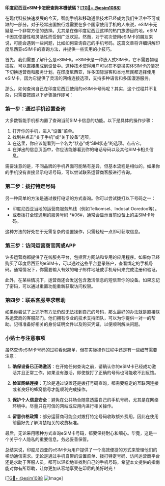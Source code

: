 **印度尼西亚eSIM卡怎麽查詢本機號碼？[[TG💪+ @esim1088](https://t.me/s/esim1088)]**

在现代科技快速发展的今天，智能手机和移动通信技术已经成为我们生活中不可或缺的一部分。对于经常出国旅行或需要在多个国家使用手机的人来说，eSIM卡无疑是一个非常方便的选择。尤其是在像印度尼西亚这样的热门旅游目的地，eSIM卡因其便捷性和灵活性而受到广泛欢迎。然而，对于初次使用eSIM卡的朋友来说，可能会遇到一些问题，比如如何查询自己的手机号码。这篇文章将详细讲解印度尼西亚eSIM卡的查询方法，并提供一些实用的小技巧。

首先，我们需要了解什么是eSIM卡。eSIM卡是一种嵌入式SIM卡，它不需要物理插拔，可以直接集成到设备中。这种技术使得用户可以在不更换实体SIM卡的情况下切换运营商和服务计划。在印度尼西亚，许多国际游客和本地居民都选择使用eSIM卡，因为它提供了灵活的网络连接选项，支持多种语言和多国漫游服务。

那么，如何查询自己在印度尼西亚使用的eSIM卡号码呢？其实，这个过程并不复杂，只需要按照以下步骤操作即可：

### **第一步：通过手机设置查询**
大多数智能手机都内置了查询当前SIM卡信息的功能。以下是具体的操作步骤：

1. 打开你的手机，进入“设置”菜单。
2. 找到并点击“关于手机”或“关于设备”选项。
3. 在这里，你应该能看到一个名为“状态”或“SIM状态”的选项。点击它。
4. 在弹出的信息页面中，你应该能够看到你的电话号码以及其他SIM卡相关信息。

需要注意的是，不同品牌的手机界面可能略有差异，但基本流程是相似的。如果你的手机没有直接显示电话号码，可以尝试联系运营商客服进行咨询。

### **第二步：拨打特定号码**
另一种简单的方法是通过拨打电话的方式查询。你可以尝试拨打以下号码之一：
- 印度尼西亚当地的运营商服务热线（例如Telkomsel、Indosat Ooredoo等）。
- 或者拨打全球通用的服务号码 *#06#，通常会显示当前设备上的主SIM卡号码。

这种方法的好处在于无需复杂的设置操作，只需轻轻一点即可获取信息。

### **第三步：访问运营商官网或APP**
许多运营商都提供了在线服务平台，包括官方网站和专用的应用程序。如果你已经购买了印度尼西亚的eSIM卡，可以通过这些平台登录账户，查看绑定的手机号码。通常情况下，你需要输入有效的电子邮件地址或手机号码来完成注册和验证。

此外，在某些情况下，运营商还会发送包含激活信息的短信至你的设备。如果忘记了密码，可以通过重置功能重新获取访问权限。

### **第四步：联系客服寻求帮助**
如果你尝试了上述所有方法仍然无法找到自己的号码，那么最好的办法就是直接联系运营商的客服部门。他们拥有专业的技术支持团队，可以为你提供一对一的帮助。记得准备好相关的身份证明文件以及购买凭证，以便顺利解决问题。

### **小贴士与注意事项**
虽然查询eSIM卡号码的过程看似简单，但在实际操作过程中还是有一些细节需要注意：

1. **确保设备已正确激活**：在开始任何查询之前，请确认你的eSIM卡已经成功激活并且正常工作。如果没有激活，即使拨打了正确的号码也可能收不到反馈。

2. **检查网络连接**：无论是通过设置还是拨打号码查询，都需要稳定的互联网连接或者良好的蜂窝信号才能顺利完成操作。

3. **保护个人信息安全**：避免在公共场合随意透露自己的手机号码，尤其是在网络环境中。尽量只在可信的网站或应用内进行相关操作。

4. **留意价格政策**：部分运营商可能会对拨打特定号码收取额外费用，因此在使用前最好先了解清楚相关的收费标准。

最后，无论采用哪种方式查询eSIM卡号码，都要保持耐心和细心。毕竟，这是一个关乎个人隐私的重要信息，务必妥善保管。

总结来说，印度尼西亚的eSIM卡为用户提供了一个高效便捷的方式来管理他们的移动通信需求。无论是通过手机自带的设置菜单、拨打特定号码、访问运营商平台还是求助于客服人员，都可以轻松地查找到自己的手机号码。希望本文提供的指南能对你有所帮助，让你更加从容地享受在印尼的美好时光！

[[TG💪+ @esim1088](https://t.me/s/esim1088) ![Image](https://i.postimg.cc/4NQfJmqS/Snipaste-2025-05-13-00-14-12.png)]